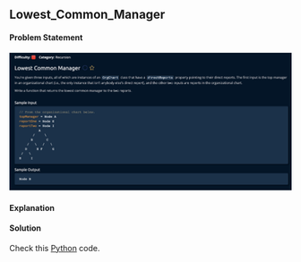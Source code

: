 ## Lowest_Common_Manager

#### Problem Statement


![alt text](Lowest_Common_Manager.png "Lowest_Common_Manager")



#### Explanation



#### Solution

Check this [Python](../python/Lowest_Common_Manager.py) code.

